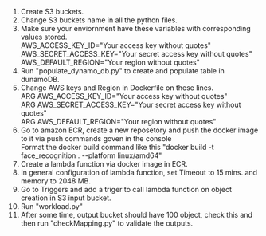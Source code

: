 1. Create S3 buckets.
2. Change S3 buckets name in all the python files.
3. Make sure your enviornment have these variables with corresponding values stored.<br />
AWS_ACCESS_KEY_ID="Your access key without quotes"<br />
AWS_SECRET_ACCESS_KEY="Your secret access key without quotes"<br />
AWS_DEFAULT_REGION="Your region without quotes"<br />
3. Run "populate_dynamo_db.py" to create and populate table in dunamoDB.
4. Change AWS keys and Region in Dockerfile on these lines.<br />
ARG AWS_ACCESS_KEY_ID="Your access key without quotes"<br />
ARG AWS_SECRET_ACCESS_KEY="Your secret access key without quotes"<br />
ARG AWS_DEFAULT_REGION="Your region without quotes"<br />
5. Go to amazon ECR, create a new reposetory and push the docker image to it via push commands goven in the console<br /> Format the docker build command like this "docker build -t face_recognition . --platform linux/amd64"<br />
6. Create a lambda function via docker image in ECR.
7. In general configuration of lambda function, set Timeout to 15 mins. and memory to 2048 MB.
8. Go to Triggers and add a triger to call lambda function on object creation in S3 input bucket.
9. Run "workload.py"
10. After some time, output bucket should have 100 object, check this and then run "checkMapping.py" to validate the outputs.
